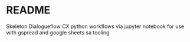 # README

Skeleton Dialogueflow CX python workflows via jupyter notebook for use with gspread and google sheets sa tooling
